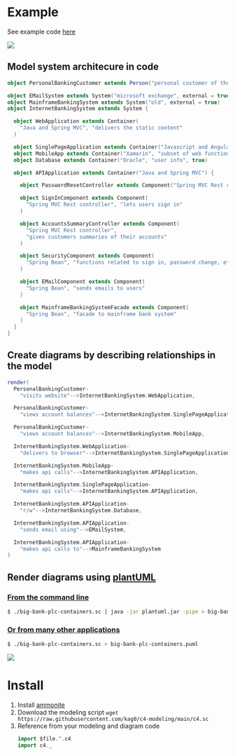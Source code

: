 # Example

See example code [here](example)

![](http://www.plantuml.com/plantuml/svg/xLZFJnix43u__efvd1uIRtFfgIUIGDLK1292gzxGh7UoiV2FbJqceAh_U-qicuHLXK345OVUx1dix_iydyTiJZoZuw3LmR_I21Kg2ax1ahdn7mS3XwkYbhmCPV3aX3LCXWjXzU1A2dILlP3Ka1gCF_m_KsZuw_HyeD4pkHYw6LlTM9DMD0bW_X0J-kRidlz3hQsHJCL2AYfAMHTQck1BDBVjg56YE9kYLEsYOpWyWpI5TduO0reAPxrTCD2zMAAfwV3erHXnJxDmg6aKmzBK6xXD0XupEyXMLLkeaGscGlVmCho9ONA6k0_NnVjeH_3ZO6mDHpRaze5L36UJOTCeAP2bDH4w1c0dqa9sbTiVKZ53xrVMLLVaYPCcPvKY5nbq6LYdO9jBXprlN3gFwRTnIZE8RVReu9ySH7_lYKyeiA9dd07jN-nm7X6QD5si4y0Mz6PjuWL-lJ2NZhcipSHiTawyOWGc1ZQnvmyuPHMnXtJvFVYqMffST8T2s63OpuFMqUDF7DBbu37vSe_4R2tlo8C8dgrUwrZl8MFCBe2N91tWu_xPIa4YECaFkyNeOhrgzAmJZ4WxU72aaAa2jbqXZg7fBaxR_uw1M6IIq7RZBV-k8J_BtfEfF916gJomRNqK2VwC5BkcTbg-XUGfCfReAO9rmmHywL2ezIX1WZGB6s6te6-1dDeoheb74tTlnn0d2Uix9b-roaFfYPF1LbH2LqLKiTvx8pAFGqKphEbfGs_Za1Amaqcqlk0TUk5amu2cWg6fWqAthiWLgGnaCdOpZRVa0Hi90fNoITtyycBm-VfwDe-Aykl9yXo-0rrPsdX-PPjxcTzr-JMyPwVbrvBVNHaUzBsyOcwmIiHFH-EMSiO7_FNVO3lFEGGVWNeKC__d_QOFkfuxW6rwiAVdkVpHxnjPhHSy-LP1zgxnLyaBxbPFHlRMzwTkO9BLxwidPAhqwyul)

## Model system architecure in code

```scala
object PersonalBankingCustomer extends Person("personal customer of the bank")

object EMailSystem extends System("microsoft exchange", external = true)
object MainframeBankingSystem extends System("old", external = true)
object InternetBankingSystem extends System {

  object WebApplication extends Container(
    "Java and Spring MVC", "delivers the static content"
  )

  object SinglePageApplication extends Container("Javascript and Angular")
  object MobileApp extends Container("Xamarin", "subset of web functionality")
  object Database extends Container("Oracle", "user info", true)

  object APIApplication extends Container("Java and Spring MVC") {

    object PasswordResetController extends Component("Spring MVC Rest controller")

    object SignInComponent extends Component(
      "Spring MVC Rest controller", "lets users sign in"
    )

    object AccountsSummaryController extends Component(
      "Spring MVC Rest controller", 
      "gives customers summaries of their accounts"
    )

    object SecurityComponent extends Component(
      "Spring Bean", "functions related to sign in, password change, etc"
    )

    object EMailComponent extends Component(
      "Spring Bean", "sends emails to users"
    )

    object MainframeBankingSystemFacade extends Component(
      "Spring Bean", "facade to mainframe bank system"
    )
  }
}
```

## Create diagrams by describing relationships in the model

```scala
render(
  PersonalBankingCustomer-
    "visits website"-->InternetBankingSystem.WebApplication,

  PersonalBankingCustomer-
    "views account balances"-->InternetBankingSystem.SinglePageApplication,

  PersonalBankingCustomer-
    "views account balances"-->InternetBankingSystem.MobileApp,

  InternetBankingSystem.WebApplication-
    "delivers to browser"-->InternetBankingSystem.SinglePageApplication,

  InternetBankingSystem.MobileApp-
    "makes api calls"-->InternetBankingSystem.APIApplication,

  InternetBankingSystem.SinglePageApplication-
    "makes api calls"-->InternetBankingSystem.APIApplication,

  InternetBankingSystem.APIApplication-
    "r/w"-->InternetBankingSystem.Database,

  InternetBankingSystem.APIApplication-
    "sends email using"-->EMailSystem,

  InternetBankingSystem.APIApplication-
    "makes api calls to"-->MainframeBankingSystem
)
```

## Render diagrams using [plantUML](https://plantuml.com)

### [From the command line](https://plantuml.com)
```sh
$ ./big-bank-plc-containers.sc | java -jar plantuml.jar -pipe > big-bank-plc-containers.png
```

### [Or from many other applications](https://plantuml.com/running)

```sh
$ ./big-bank-plc-containers.sc > big-bank-plc-containers.puml
```

![](http://www.plantuml.com/plantuml/svg/nLOzRnin39thNy5cQe3sl7JgbCJ9aA9kZGJzs0AUZhQ5IDH1ekm4HVzxgTYN3wE32ml8PEhnnFT87kaxIO9HidUZjvQDontbw60fqgTFut74TREmiinjJXHDO26MnWG_lh86OnU-Mkh9ZISVFymSidoVVXbxJ49HePj9y7tWSgCl13EAAV0xz3wm5Mhcrb7JsaNZBUVK8jzkhDwPPlCikZD5BIycEKdm5D_3qU21hGi6tv4w-y5fjY24ESYIe4G_EXvTtwisVtDn9_l9k9YYTPjB6lq2oX4svqBdhOaXXRa0tPabyeAUECv2vWxZ_Nv4bomKcMIRr2FbW0_P3kJ7y7iq2InecU815CrFQa_xtbc3OWChemBm32bfViOL0d87rtqi6gO_9WNkoDaLnVHGu2Jwk87jAw9bU5D5tkdiygKy1VQHzvp_l3r4mJaAjfX8YGQpa7wBQDo3LIO3BCz3jQIdeTKxcgL6tzYWXyBr2pr6oyLCkKqavVrUKmlppARK0vsL-sf2hjLqDCC5lMp21eVY-5SpaecsbuUMdF8YEuogwCz_3zyKjQeHFUqEnQDZTohK5rodP5Va3jmp5KTgPPELLDgalrH3NFsMhYoj4w0n8RD0YmxPKAgYjS8SxA6lJglg5_PfIGPeOrWdYeFg6dMfk5eztb82x2qOT6weRUs2lBxY_UDN-TU8u_Kh2DlzTad4NGBo2a5E6hc-faDM-audGSBnw4Gbby_6lm00)

# Install

1. Install [ammonite](https://ammonite.io/#ScalaScripts)
2. Download the modeling script `wget https://raw.githubusercontent.com/kag0/c4-modeling/main/c4.sc`
3. Reference from your modeling and diagram code
    ```scala
    import $file.^.c4
    import c4._
    ```

